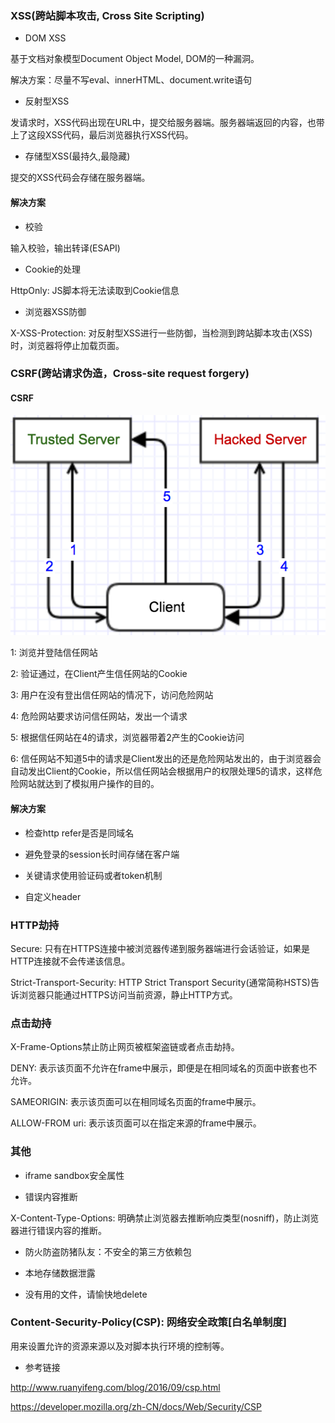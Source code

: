 ### XSS(跨站脚本攻击, Cross Site Scripting)

* DOM XSS

基于文档对象模型Document Object Model, DOM的一种漏洞。

解决方案：尽量不写eval、innerHTML、document.write语句

* 反射型XSS

发请求时，XSS代码出现在URL中，提交给服务器端。服务器端返回的内容，也带上了这段XSS代码，最后浏览器执行XSS代码。

* 存储型XSS(最持久,最隐藏)

提交的XSS代码会存储在服务器端。

#### 解决方案

* 校验

输入校验，输出转译(ESAPI)

* Cookie的处理

HttpOnly: JS脚本将无法读取到Cookie信息

* 浏览器XSS防御

X-XSS-Protection: 对反射型XSS进行一些防御，当检测到跨站脚本攻击(XSS)时，浏览器将停止加载页面。

### CSRF(跨站请求伪造，Cross-site request forgery)

#### CSRF

![CSRF](images/csrf.png)

1: 浏览并登陆信任网站

2: 验证通过，在Client产生信任网站的Cookie

3: 用户在没有登出信任网站的情况下，访问危险网站

4: 危险网站要求访问信任网站，发出一个请求

5: 根据信任网站在4的请求，浏览器带着2产生的Cookie访问

6: 信任网站不知道5中的请求是Client发出的还是危险网站发出的，由于浏览器会自动发出Client的Cookie，所以信任网站会根据用户的权限处理5的请求，这样危险网站就达到了模拟用户操作的目的。

#### 解决方案

* 检查http refer是否是同域名

* 避免登录的session长时间存储在客户端

* 关键请求使用验证码或者token机制

* 自定义header

### HTTP劫持

Secure: 只有在HTTPS连接中被浏览器传递到服务器端进行会话验证，如果是HTTP连接就不会传递该信息。

Strict-Transport-Security: HTTP Strict Transport Security(通常简称HSTS)告诉浏览器只能通过HTTPS访问当前资源，静止HTTP方式。

### 点击劫持

X-Frame-Options禁止防止网页被框架盗链或者点击劫持。

DENY: 表示该页面不允许在frame中展示，即便是在相同域名的页面中嵌套也不允许。

SAMEORIGIN: 表示该页面可以在相同域名页面的frame中展示。

ALLOW-FROM uri: 表示该页面可以在指定来源的frame中展示。

### 其他

* iframe sandbox安全属性

* 错误内容推断

X-Content-Type-Options: 明确禁止浏览器去推断响应类型(nosniff)，防止浏览器进行错误内容的推断。

* 防火防盗防猪队友：不安全的第三方依赖包

* 本地存储数据泄露

* 没有用的文件，请愉快地delete

### Content-Security-Policy(CSP): 网络安全政策[白名单制度]

用来设置允许的资源来源以及对脚本执行环境的控制等。

* 参考链接

http://www.ruanyifeng.com/blog/2016/09/csp.html

https://developer.mozilla.org/zh-CN/docs/Web/Security/CSP
